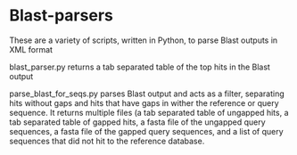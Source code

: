 # Blast-parsers
These are a variety of scripts, written in Python, to parse Blast outputs in XML format

blast_parser.py returns a tab separated table of the top hits in the Blast output

parse_blast_for_seqs.py parses Blast output and acts as a filter, separating hits without gaps and hits that have gaps in wither the reference or query sequence. It returns multiple files (a tab separated table of ungapped hits, a tab separated table of gapped hits, a fasta file of the ungapped query sequences, a fasta file of the gapped query sequences, and a list of query sequences that did not hit to the reference database.
